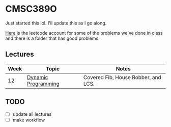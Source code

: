 # CMSC389O

Just started this lol. I'll update this as I go along.

[Here](https://leetcode.com/cmsc389o/) is the leetcode account for some of the problems we've done in class and there is a folder that has good problems.

## Lectures

| Week | Topic | Notes |
| ------- | -------- | ------ |
| 12 | [Dynamic Programming](dp/README.md) | Covered Fib, House Robber, and LCS.

## TODO

- [ ] update all lectures
- [ ] make workflow
